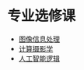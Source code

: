 # 专业选修课

- [图像信息处理](digital_image_processing/)
- [计算摄影学](computational_photography/)
- [人工智能逻辑](ai_logic/)